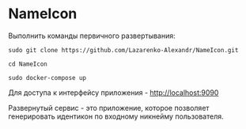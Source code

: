 # NameIcon
Выполнить команды первичного развертывания:
```shell script
sudo git clone https://github.com/Lazarenko-Alexandr/NameIcon.git

cd NameIcon

sudo docker-compose up
```
Для доступа к интерфейсу приложения - [http://localhost:9090](http://localhost:9090)

Развернутый сервис - это приложение, которое позволяет генерировать идентикон по входному никнейму пользователя.
